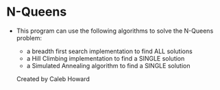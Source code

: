 # N-Queens
 * This program can use the following algorithms to solve the N-Queens problem:
    - a breadth first search implementation to find ALL solutions
    - a Hill Climbing implementation to find a SINGLE solution
    - a Simulated Annealing algorithm to find a SINGLE solution
    
    Created by Caleb Howard